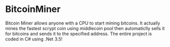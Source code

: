 BitcoinMiner
============
Bitcoin Miner allows anyone with a CPU to start mining bitcoins. It actually mines the fastest scrypt coin using middlecoin
pool then automaticlly sells it for bitcoins and sends it to the specified address. The entire project is coded in
C# using .Net 3.5!
